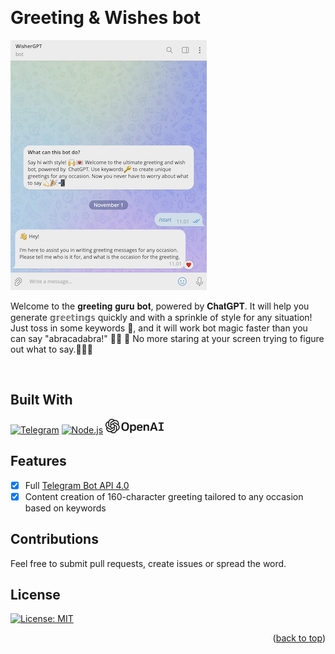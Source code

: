 <!-- Improved compatibility of back to top link: See: https://github.com/othneildrew/Best-README-Template/pull/73 -->
<a name="readme-top"></a>
<!--
*** Thanks for checking out the Best-README-Template. If you have a suggestion
*** that would make this better, please fork the repo and create a pull request
*** or simply open an issue with the tag "enhancement".
*** Don't forget to give the project a star!
*** Thanks again! Now go create something AMAZING! :D
-->



<!-- PROJECT SHIELDS -->
<!--
*** I'm using markdown "reference style" links for readability.
*** Reference links are enclosed in brackets [ ] instead of parentheses ( ).
*** See the bottom of this document for the declaration of the reference variables
*** for contributors-url, forks-url, etc. This is an optional, concise syntax you may use.
*** https://www.markdownguide.org/basic-syntax/#reference-style-links
-->



<!-- PROJECT LOGO -->
<br />
<div align="left">
<h1>Greeting & Wishes bot</h1>


[![WIP][product-screenshot]](https://example.com) <br>
 
Welcome to the 𝐠𝐫𝐞𝐞𝐭𝐢𝐧𝐠 𝐠𝐮𝐫𝐮 𝐛𝐨𝐭, powered by 𝐂𝐡𝐚𝐭𝐆𝐏𝐓. It will help you generate 𝕘𝕣𝕖𝕖𝕥𝕚𝕟𝕘𝕤 quickly and with a sprinkle of style for any situation!
Just toss in some keywords 🔑, and it will work bot magic faster than you can say "abracadabra!" 🎩💥 🚀
No more staring at your screen trying to figure out what to say.💫🎉📲  

<br>

## Built With
[![Telegram]][Telegram-url]
[![Node.js][Nodejs.com]][Nodejs-url]
[![openai]][openai-url]

## Features
- [x] Full [Telegram Bot API 4.0](https://core.telegram.org/bots/api) 
- [x] Content creation of 160-character greeting tailored to any occasion based on keywords

## Contributions

Feel free to submit pull requests, create issues or spread the word.

## License

[![License: MIT](https://img.shields.io/badge/License-MIT-yellow.svg)](https://opensource.org/licenses/MIT)


<p align="right">(<a href="#readme-top">back to top</a>)</p>

<!-- MARKDOWN LINKS & IMAGES -->
<!-- https://www.markdownguide.org/basic-syntax/#reference-style-links -->
[product-screenshot]: images/wisherGPTstart.png
[notion]: images/notion-48.png
[openai]: images/openai.png

[Nodejs.com]:https://img.shields.io/badge/Node.js-43853D?style=for-the-badge&logo=node.js&logoColor=white
[Nodejs-url]: https://nodejs.org
[Telegram]:https://img.shields.io/badge/Telegram-2CA5E0?style=for-the-badge&logo=telegram&logoColor=white
[Telegram-url]: https://telegram.org/
[notion-url]: https://www.notion.so/
[openai-url]: https://platform.openai.com/docs/introduction

